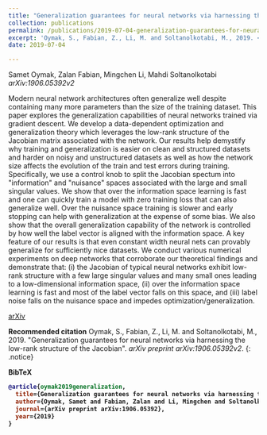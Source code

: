 ```yaml
---
title: "Generalization guarantees for neural networks via harnessing the low-rank structure of the Jacobian"
collection: publications
permalink: /publications/2019-07-04-generalization-guarantees-for-neural-networks
excerpt: 'Oymak, S., Fabian, Z., Li, M. and Soltanolkotabi, M., 2019. <i> arXiv:1906.05392v2 </i>'
date: 2019-07-04

---
```


Samet Oymak, Zalan Fabian, Mingchen Li, Mahdi Soltanolkotabi <br>
<i>arXiv:1906.05392v2 </i>

Modern neural network architectures often generalize well despite containing many more parameters than the size of the training dataset. This paper explores the generalization capabilities of neural networks trained via gradient descent. We develop a data-dependent optimization and generalization theory which leverages the low-rank structure of the Jacobian matrix associated with the network. Our results help demystify why training and generalization is easier on clean and structured datasets and harder on noisy and unstructured datasets as well as how the network size affects the evolution of the train and test errors during training. Specifically, we use a control knob to split the Jacobian spectum into "information" and "nuisance" spaces associated with the large and small singular values. We show that over the information space learning is fast and one can quickly train a model with zero training loss that can also generalize well. Over the nuisance space training is slower and early stopping can help with generalization at the expense of some bias. We also show that the overall generalization capability of the network is controlled by how well the label vector is aligned with the information space. A key feature of our results is that even constant width neural nets can provably generalize for sufficiently nice datasets. We conduct various numerical experiments on deep networks that corroborate our theoretical findings and demonstrate that: (i) the Jacobian of typical neural networks exhibit low-rank structure with a few large singular values and many small ones leading to a low-dimensional information space, (ii) over the information space learning is fast and most of the label vector falls on this space, and (iii) label noise falls on the nuisance space and impedes optimization/generalization.

<a href="https://arxiv.org/pdf/1906.05392.pdf" class="btn btn--inverse btn--large"><i class="ai ai-arxiv ai-lg "></i> arXiv</a>

<b>Recommended citation</b>
Oymak, S., Fabian, Z., Li, M. and Soltanolkotabi, M., 2019. &quot;Generalization guarantees for neural networks via harnessing the low-rank structure of the Jacobian&quot;. <i>arXiv preprint arXiv:1906.05392v2</i>.
{: .notice}

<b>BibTeX<b>

```bibtex
@article{oymak2019generalization,
  title={Generalization guarantees for neural networks via harnessing the low-rank structure of the jacobian},
  author={Oymak, Samet and Fabian, Zalan and Li, Mingchen and Soltanolkotabi, Mahdi},
  journal={arXiv preprint arXiv:1906.05392},
  year={2019}
}
```
